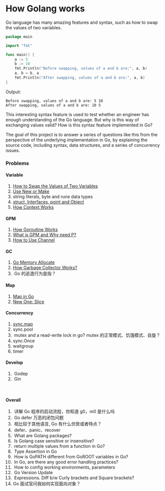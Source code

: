 # How Golang works



Go language has many amazing features and syntax, such as how to swap the values of two variables.

```go
package main

import "fmt"

func main() {
    a := 5
    b := 10
    fmt.Println("Before swapping, values of a and b are:", a, b)
    a, b = b, a
    fmt.Println("After swapping, values of a and b are:", a, b)
}
```

Output:

```
Before swapping, values of a and b are: 5 10
After swapping, values of a and b are: 10 5
```



This interesting syntax feature is used to test whether an engineer has enough understanding of the Go language. But why is this way of exchanging values valid? How is this syntax feature implemented in Go?

The goal of this project is to answer a series of questions like this from the perspective of the underlying implementation in Go, by explaining the source code, including syntax, data structures, and a series of concurrency issues.



### Problems

#### Variable

1. [How to Swap the Values of Two Variables](problems/swap-the-values-of-two-variables.md)
2. [Use New or Make](problems/use-new-or-make.md)
3. string literals, byte and rune data types
4. [struct, Interfaces,  point and Object](problems/struct.md)
5. [How Context Works](problems/how-context-works.md)



#### GPM

1. [How Goroutine Works](problems/how-goroutine-works.md)
2. [What is GPM and Why need P?](problems/what-is-gpm-and-why-need-p.md)
4. [How to Use Channel](problems/how-to-use-channel.md)



#### GC

1. [Go Memory Allocate](problems/go-memory-allocate.md)
2. [How Garbage Collector Works? ]()
3. ​    Go 的逃逸行为是指？



#### Map

1. [Map in Go](problems/map-in-go.md)
2. [New One: Slice](problems/new-one-slice.md)



#### Concurrency

1. [sync.map](problems/sync-map.md)
2. sync.pool
3. ​    mutex and a read-write lock in go? mutex 的正常模式、饥饿模式、自旋？
4.    sync.Once
5.  waitgroup 
6. timer



#### Develop

1. ​    Godep
2. ​    Gin

​    

#### Overall

1. ​    详解 Go 程序的启动流程，你知道 g0，m0 是什么吗
2. ​    Go defer 万恶的闭包问题
3. ​    相比较于其他语言, Go 有什么优势或者特点？
4. ​    defer、panic、recover 
5. ​    What are Golang packages?
6. ​    Is Golang case sensitive or insensitive?
7. ​    return multiple values from a function in Go?
8. ​    Type Assertion in Go
9. ​    How is GoPATH different from GoROOT variables in Go?
10. ​    In Go, are there any good error handling practices?
11. ​    How to config working environments, parameters
12. ​    Go Version Update
13. ​    Expressions. Diff b/w Curly brackets and Square brackets?
14. Go 面试官问我如何实现面向对象？
